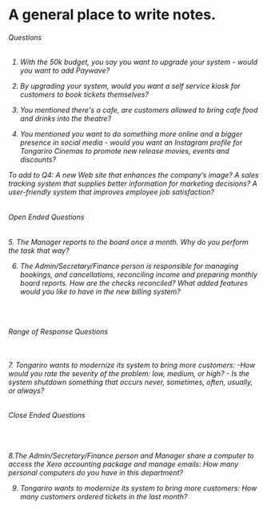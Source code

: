 # A general place to write notes.
<h6> Questions <h6>
  
  1. With the 50k budget, you say you want to upgrade your system - would you want to add Paywave?
  
  2. By upgrading your system, would you want a self service kiosk for customers to book tickets themselves?
  
  3. You mentioned there's a cafe, are customers allowed to bring cafe food and drinks into the theatre?
  
  4. You mentioned you want to do something more online and a bigger presence in social media - would you want an Instagram profile for Tongariro Cinemas to promote new release movies, events and discounts?
  
  To add to Q4: A new Web site that enhances the company’s image?
  A sales tracking system that supplies better information for marketing decisions?
  A user-friendly system that improves employee job satisfaction?
 
  <h6> Open Ended Questions <h6>
5. The Manager reports to the board once a month. 
   Why do you perform the task that way?

6. The Admin/Secretary/Finance person is responsible for managing bookings, and cancellations, reconciling income and preparing monthly board reports. 
    How are the checks reconciled?
    What added features would you like to have in the new billing system?
  
  <br>
  <h6> Range of Response Questions <h6>
      <br>
7. Tongariro wants to modernize its system to bring more customers:
-How would you rate the severity of the problem: low, medium, or high?
- Is the system shutdown something that occurs never, sometimes, often, usually, or always?
    
  <br>
    
  <h6> Close Ended Questions <h6>
      <br>
    
   8.The Admin/Secretary/Finance person and Manager share a computer to access the Xero accounting package and manage emails:
   How many personal computers do you have in this department? 

9. Tongariro wants to modernize its system to bring more customers: How many customers ordered tickets in the last month?
